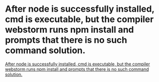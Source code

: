 # After node is successfully installed, cmd is executable, but the compiler webstorm runs npm install and prompts that there is no such command solution.
[After node is successfully installed, cmd is executable, but the compiler webstorm runs npm install and prompts that there is no such command solution.](https://aiwithcloud.com/2022/09/15/after_node_is_successfully_installed_cmd_is_executable_but_the_compiler_webstorm_runs_npm_install_and_prompts_that_there_is_no_such_command_solution/)